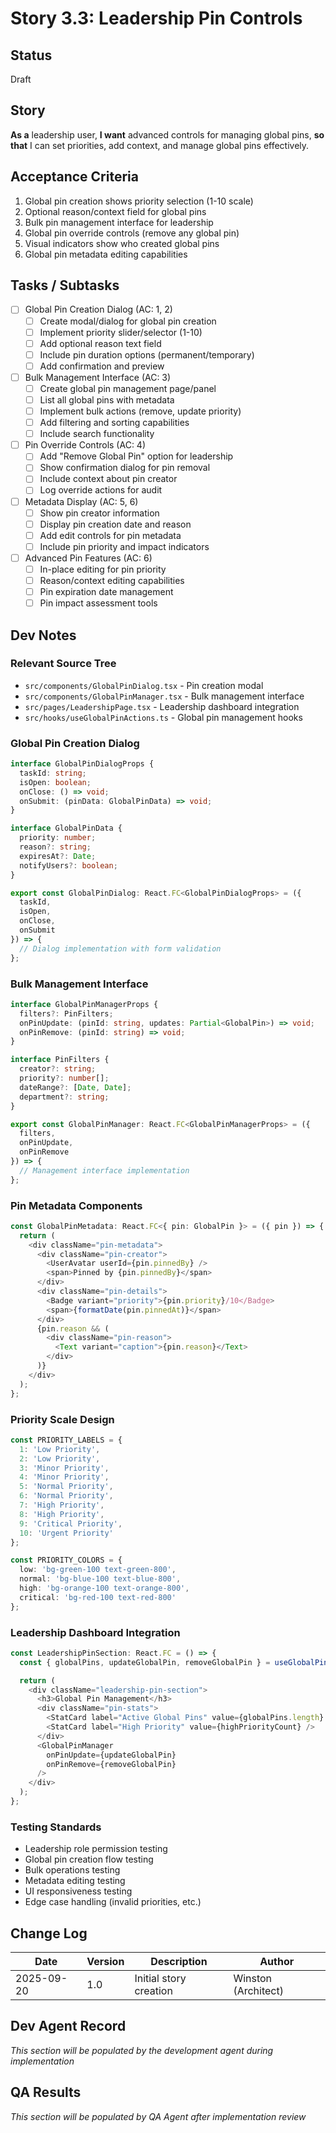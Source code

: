 # Story 3.3: Leadership Pin Controls

## Status
Draft

## Story
**As a** leadership user,
**I want** advanced controls for managing global pins,
**so that** I can set priorities, add context, and manage global pins effectively.

## Acceptance Criteria

1. Global pin creation shows priority selection (1-10 scale)
2. Optional reason/context field for global pins
3. Bulk pin management interface for leadership
4. Global pin override controls (remove any global pin)
5. Visual indicators show who created global pins
6. Global pin metadata editing capabilities

## Tasks / Subtasks

- [ ] Global Pin Creation Dialog (AC: 1, 2)
  - [ ] Create modal/dialog for global pin creation
  - [ ] Implement priority slider/selector (1-10)
  - [ ] Add optional reason text field
  - [ ] Include pin duration options (permanent/temporary)
  - [ ] Add confirmation and preview

- [ ] Bulk Management Interface (AC: 3)
  - [ ] Create global pin management page/panel
  - [ ] List all global pins with metadata
  - [ ] Implement bulk actions (remove, update priority)
  - [ ] Add filtering and sorting capabilities
  - [ ] Include search functionality

- [ ] Pin Override Controls (AC: 4)
  - [ ] Add "Remove Global Pin" option for leadership
  - [ ] Show confirmation dialog for pin removal
  - [ ] Include context about pin creator
  - [ ] Log override actions for audit

- [ ] Metadata Display (AC: 5, 6)
  - [ ] Show pin creator information
  - [ ] Display pin creation date and reason
  - [ ] Add edit controls for pin metadata
  - [ ] Include pin priority and impact indicators

- [ ] Advanced Pin Features (AC: 6)
  - [ ] In-place editing for pin priority
  - [ ] Reason/context editing capabilities
  - [ ] Pin expiration date management
  - [ ] Pin impact assessment tools

## Dev Notes

### Relevant Source Tree
- `src/components/GlobalPinDialog.tsx` - Pin creation modal
- `src/components/GlobalPinManager.tsx` - Bulk management interface
- `src/pages/LeadershipPage.tsx` - Leadership dashboard integration
- `src/hooks/useGlobalPinActions.ts` - Global pin management hooks

### Global Pin Creation Dialog
```typescript
interface GlobalPinDialogProps {
  taskId: string;
  isOpen: boolean;
  onClose: () => void;
  onSubmit: (pinData: GlobalPinData) => void;
}

interface GlobalPinData {
  priority: number;
  reason?: string;
  expiresAt?: Date;
  notifyUsers?: boolean;
}

export const GlobalPinDialog: React.FC<GlobalPinDialogProps> = ({
  taskId,
  isOpen,
  onClose,
  onSubmit
}) => {
  // Dialog implementation with form validation
};
```

### Bulk Management Interface
```typescript
interface GlobalPinManagerProps {
  filters?: PinFilters;
  onPinUpdate: (pinId: string, updates: Partial<GlobalPin>) => void;
  onPinRemove: (pinId: string) => void;
}

interface PinFilters {
  creator?: string;
  priority?: number[];
  dateRange?: [Date, Date];
  department?: string;
}

export const GlobalPinManager: React.FC<GlobalPinManagerProps> = ({
  filters,
  onPinUpdate,
  onPinRemove
}) => {
  // Management interface implementation
};
```

### Pin Metadata Components
```typescript
const GlobalPinMetadata: React.FC<{ pin: GlobalPin }> = ({ pin }) => {
  return (
    <div className="pin-metadata">
      <div className="pin-creator">
        <UserAvatar userId={pin.pinnedBy} />
        <span>Pinned by {pin.pinnedBy}</span>
      </div>
      <div className="pin-details">
        <Badge variant="priority">{pin.priority}/10</Badge>
        <span>{formatDate(pin.pinnedAt)}</span>
      </div>
      {pin.reason && (
        <div className="pin-reason">
          <Text variant="caption">{pin.reason}</Text>
        </div>
      )}
    </div>
  );
};
```

### Priority Scale Design
```typescript
const PRIORITY_LABELS = {
  1: 'Low Priority',
  2: 'Low Priority',
  3: 'Minor Priority',
  4: 'Minor Priority',
  5: 'Normal Priority',
  6: 'Normal Priority',
  7: 'High Priority',
  8: 'High Priority',
  9: 'Critical Priority',
  10: 'Urgent Priority'
};

const PRIORITY_COLORS = {
  low: 'bg-green-100 text-green-800',
  normal: 'bg-blue-100 text-blue-800',
  high: 'bg-orange-100 text-orange-800',
  critical: 'bg-red-100 text-red-800'
};
```

### Leadership Dashboard Integration
```typescript
const LeadershipPinSection: React.FC = () => {
  const { globalPins, updateGlobalPin, removeGlobalPin } = useGlobalPins();

  return (
    <div className="leadership-pin-section">
      <h3>Global Pin Management</h3>
      <div className="pin-stats">
        <StatCard label="Active Global Pins" value={globalPins.length} />
        <StatCard label="High Priority" value={highPriorityCount} />
      </div>
      <GlobalPinManager
        onPinUpdate={updateGlobalPin}
        onPinRemove={removeGlobalPin}
      />
    </div>
  );
};
```

### Testing Standards
- Leadership role permission testing
- Global pin creation flow testing
- Bulk operations testing
- Metadata editing testing
- UI responsiveness testing
- Edge case handling (invalid priorities, etc.)

## Change Log

| Date | Version | Description | Author |
|------|---------|-------------|--------|
| 2025-09-20 | 1.0 | Initial story creation | Winston (Architect) |

## Dev Agent Record
*This section will be populated by the development agent during implementation*

## QA Results
*This section will be populated by QA Agent after implementation review*